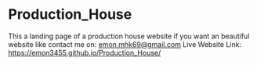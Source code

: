# Production_House

This a landing page of a production house website if you want an beautiful website like contact me on: emon.mhk69@gmail.com
Live Website Link: https://emon3455.github.io/Production_House/
